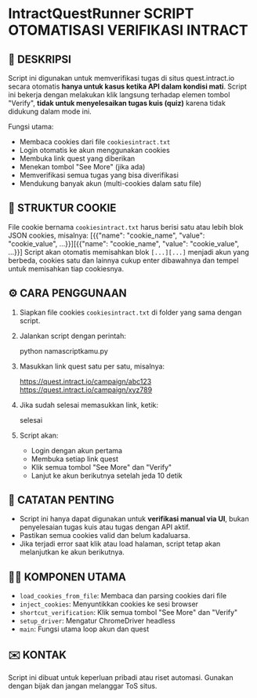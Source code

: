 # IntractQuestRunner SCRIPT OTOMATISASI VERIFIKASI INTRACT

📌 DESKRIPSI
------------
Script ini digunakan untuk memverifikasi tugas di situs quest.intract.io secara otomatis **hanya untuk kasus ketika API dalam kondisi mati**. 
Script ini bekerja dengan melakukan klik langsung terhadap elemen tombol "Verify", **tidak untuk menyelesaikan tugas kuis (quiz)** karena tidak didukung dalam mode ini.

Fungsi utama:
- Membaca cookies dari file `cookiesintract.txt`
- Login otomatis ke akun menggunakan cookies
- Membuka link quest yang diberikan
- Menekan tombol "See More" (jika ada)
- Memverifikasi semua tugas yang bisa diverifikasi
- Mendukung banyak akun (multi-cookies dalam satu file)

📂 STRUKTUR COOKIE
------------------
File cookie bernama `cookiesintract.txt` harus berisi satu atau lebih blok JSON cookies, misalnya:
[{{"name": "cookie_name", "value": "cookie_value", ...}}][{{"name": "cookie_name", "value": "cookie_value", ...}}]
Script akan otomatis memisahkan blok `[...][...]` menjadi akun yang berbeda, cookies satu dan lainnya cukup enter dibawahnya dan tempel untuk memisahkan tiap cookiesnya.

⚙️ CARA PENGGUNAAN
-------------------
1. Siapkan file cookies `cookiesintract.txt` di folder yang sama dengan script.
2. Jalankan script dengan perintah:

   python namascriptkamu.py

3. Masukkan link quest satu per satu, misalnya:

   https://quest.intract.io/campaign/abc123
   https://quest.intract.io/campaign/xyz789

4. Jika sudah selesai memasukkan link, ketik:

   selesai

5. Script akan:
   - Login dengan akun pertama
   - Membuka setiap link quest
   - Klik semua tombol "See More" dan "Verify"
   - Lanjut ke akun berikutnya setelah jeda 10 detik

📌 CATATAN PENTING
-------------------
- Script ini hanya dapat digunakan untuk **verifikasi manual via UI**, bukan penyelesaian tugas kuis atau tugas dengan API aktif.
- Pastikan semua cookies valid dan belum kadaluarsa.
- Jika terjadi error saat klik atau load halaman, script tetap akan melanjutkan ke akun berikutnya.

👨‍💻 KOMPONEN UTAMA
-------------------
- `load_cookies_from_file`: Membaca dan parsing cookies dari file
- `inject_cookies`: Menyuntikkan cookies ke sesi browser
- `shortcut_verification`: Klik semua tombol "See More" dan "Verify"
- `setup_driver`: Mengatur ChromeDriver headless
- `main`: Fungsi utama loop akun dan quest

✉️ KONTAK
---------
Script ini dibuat untuk keperluan pribadi atau riset automasi. Gunakan dengan bijak dan jangan melanggar ToS situs.

